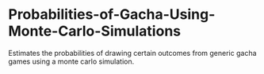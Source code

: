 # Probabilities-of-Gacha-Using-Monte-Carlo-Simulations
Estimates the probabilities of drawing certain outcomes from generic gacha games using a monte carlo simulation.
